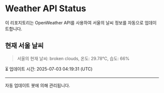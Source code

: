 
# Weather API Status

이 리포지토리는 OpenWeather API를 사용하여 서울의 날씨 정보를 자동으로 업데이트합니다.

## 현재 서울 날씨
> 서울의 현재 날씨: broken clouds, 온도: 29.78°C, 습도: 66%

⏳ 업데이트 시간: 2025-07-03 04:19:31 (UTC)

---
자동 업데이트 봇에 의해 관리됩니다.

